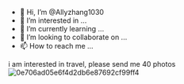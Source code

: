 - 👋 Hi, I’m @Allyzhang1030
- 👀 I’m interested in ...
- 🌱 I’m currently learning ...
- 💞️ I’m looking to collaborate on ...
- 📫 How to reach me ...

<!---
Allyzhang1030/Allyzhang1030 is a ✨ special ✨ repository because its `README.md` (this file) appears on your GitHub profile.
You can click the Preview link to take a look at your changes.
--->
i am interested in travel, please send me 40 photos![0e706ad05e6f4d2db6e87692cf99ff4](https://github.com/Allyzhang1030/Allyzhang1030/assets/154583481/2a0782dd-e80c-4e1a-aa8a-0e9a85528008)
